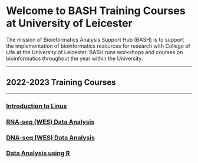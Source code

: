 # Welcome to BASH Training Courses at University of Leicester

The mission of Bioinformatics Analysis Support Hub (BASH) is to support the implementation of bioinformatics resources for research with College of Life  at the University of Leicester. BASH runs workshops and courses on bioinformatics throughout the year within the University.
***

## 2022-2023 Training Courses
***

### [Introduction to Linux](Docs/introduction-to-linux/introduction-to-linux.md)
### [RNA-seq (WES) Data Analysis](Docs/rnaseq-training-course/rna-seq-course-schedule.md)
### [DNA-seq (WES) Data Analysis](dnaseq-training-course/dna-seq-course-schedule.md)
### [Data Analysis using R](introduction-to-r/introduction-to-r-schedule.md)


